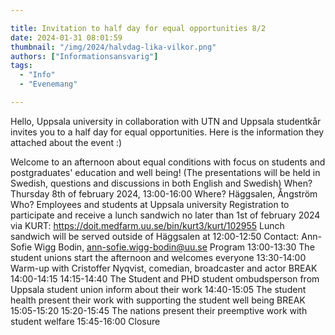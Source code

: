 ```yaml
---

title: Invitation to half day for equal opportunities 8/2
date: 2024-01-31 08:01:59
thumbnail: "/img/2024/halvdag-lika-vilkor.png"
authors: ["Informationsansvarig"]
tags: 
  - "Info"
  - "Evenemang"

---
```

Hello, Uppsala university in collaboration with UTN and Uppsala studentkår invites you to a half day for equal opportunities. Here is the information they attached about the event :) 

Welcome to an afternoon about equal conditions with focus on students and postgraduates' education and well being! (The presentations will be held in Swedish, questions and discussions in both English and Swedish)
When? Thursday 8th of february 2024, 13:00-16:00
Where? Häggsalen, Ångström
Who? Employees and students at Uppsala university
Registration to participate and receive a lunch sandwich no later than 1st of february 2024 via KURT: https://doit.medfarm.uu.se/bin/kurt3/kurt/102955
Lunch sandwich will be served outside of Häggsalen at 12:00-12:50
Contact: Ann-Sofie Wigg Bodin, ann-sofie.wigg-bodin@uu.se
Program
13:00-13:30 The student unions start the afternoon and welcomes everyone
13:30-14:00 Warm-up with Cristoffer Nyqvist, comedian, broadcaster and actor
BREAK 14:00-14:15
14:15-14:40 The Student and PHD student ombudsperson from Uppsala student union inform about their work
14:40-15:05 The student health present their work with supporting the student well being
BREAK 15:05-15:20
15:20-15:45 The nations present their preemptive work with student welfare
15:45-16:00 Closure
